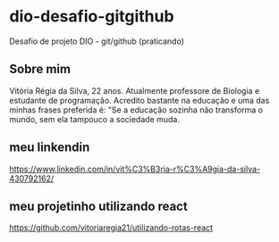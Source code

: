 # dio-desafio-gitgithub
Desafio de projeto DIO - git/github (praticando)
## Sobre mim
Vitória Régia da Silva, 22 anos.
Atualmente professore de Biologia e estudante de programação.
Acredito bastante na educação e uma das minhas frases preferida é: "Se a educação sozinha não transforma o mundo, sem ela tampouco a sociedade muda. 
## meu linkendin 
https://www.linkedin.com/in/vit%C3%B3ria-r%C3%A9gia-da-silva-430792162/

## meu projetinho utilizando react
https://github.com/vitoriaregia21/utilizando-rotas-react
